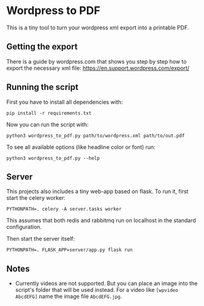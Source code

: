 # Wordpress to PDF

This is a tiny tool to turn your wordpress xml export into a printable PDF.

## Getting the export
There is a guide by wordpress.com that shows you step by step how to export the necessary xml file: https://en.support.wordpress.com/export/

## Running the script
First you have to install all dependencies with:

    pip install -r requirements.txt

Now you can run the script with:

    python3 wordpress_to_pdf.py path/to/wordpress.xml path/to/out.pdf

To see all available options (like headline color or font) run:

    python3 wordpress_to_pdf.py --help
    
## Server
This projects also includes a tiny web-app based on flask.
To run it, first start the celery worker:

    PYTHONPATH=. celery -A server.tasks worker
    
This assumes that both redis and rabbitmq run on localhost in the standard configuration.

    
Then start the server itself:

    PYTHONPATH=. FLASK_APP=server/app.py flask run
    
## Notes
* Currently videos are not supported. But you can place an image into the script's folder that will be used instead. For a video like `[wpvideo AbcdEFG]` name the image file `AbcdEFG.jpg`.